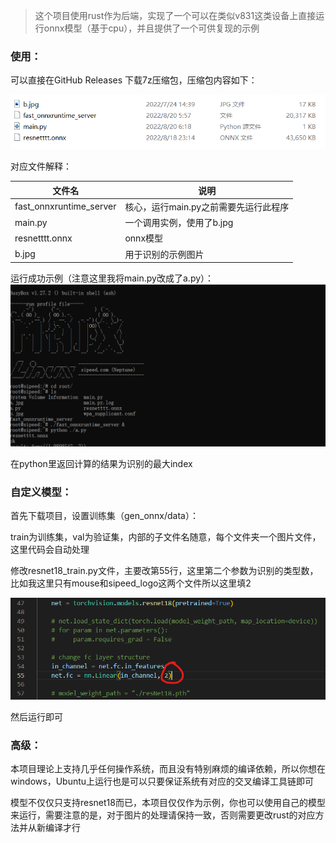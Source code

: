 > 这个项目使用rust作为后端，实现了一个可以在类似v831这类设备上直接运行onnx模型（基于cpu），并且提供了一个可供复现的示例

### 使用：

可以直接在GitHub Releases 下载7z压缩包，压缩包内容如下：

![1660948876601](image/README/1660948876601.png)

对应文件解释：

| 文件名                  | 说明                                  |
| ----------------------- | ------------------------------------- |
| fast_onnxruntime_server | 核心，运行main.py之前需要先运行此程序 |
| main.py                 | 一个调用实例，使用了b.jpg             |
| resnetttt.onnx          | onnx模型                              |
| b.jpg                   | 用于识别的示例图片                    |

运行成功示例（注意这里我将main.py改成了a.py）：
![1660949209934](image/README/1660949209934.png)

在python里返回计算的结果为识别的最大index

### 自定义模型：

首先下载项目，设置训练集（gen_onnx/data）：

train为训练集，val为验证集，内部的子文件名随意，每个文件夹一个图片文件，这里代码会自动处理

修改resnet18_train.py文件，主要改第55行，这里第二个参数为识别的类型数，比如我这里只有mouse和sipeed_logo这两个文件所以这里填2

![1660949777199](image/README/1660949777199.png)

然后运行即可

### 高级：

本项目理论上支持几乎任何操作系统，而且没有特别麻烦的编译依赖，所以你想在windows，Ubuntu上运行也是可以只要保证系统有对应的交叉编译工具链即可

模型不仅仅只支持resnet18而已，本项目仅仅作为示例，你也可以使用自己的模型来运行，需要注意的是，对于图片的处理请保持一致，否则需要更改rust的对应方法并从新编译才行

